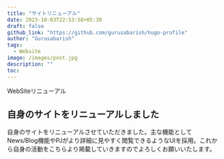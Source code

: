 ```yaml
---
title: "サイトリニューアル"
date: 2023-10-03T22:53:58+05:30
draft: false
github_link: "https://github.com/gurusabarish/hugo-profile"
author: "Gurusabarish"
tags:
  - Website
image: /images/post.jpg
description: ""
toc: 
---
```


WebSiteリニューアル

## 自身のサイトをリニューアルしました

自身のサイトをリニューアルさせていただきました。主な機能としてNews/Blog機能やPJがより詳細に見やすく閲覧できるようなUIを採用。これから自身の活動をこちらより掲載していきますのでよろしくお願いいたします。